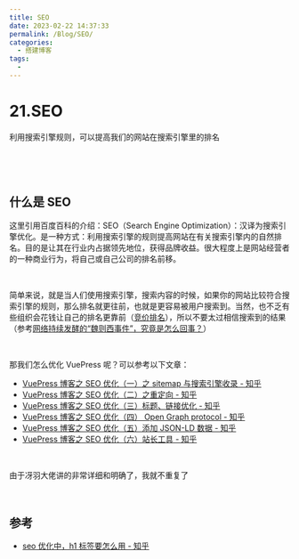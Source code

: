 ```yaml
---
title: SEO
date: 2023-02-22 14:37:33
permalink: /Blog/SEO/
categories:
  - 搭建博客
tags:
  - 
---
```

# 21.SEO

利用搜索引擎规则，可以提高我们的网站在搜索引擎里的排名

‍
<!-- more -->
‍

## 什么是 SEO

这里引用百度百科的介绍：SEO（Search Engine Optimization）：汉译为搜索引擎优化。是一种方式：利用搜索引擎的规则提高网站在有关搜索引擎内的自然排名。目的是让其在行业内占据领先地位，获得品牌收益。很大程度上是网站经营者的一种商业行为，将自己或自己公司的排名前移。

‍

简单来说，就是当人们使用搜索引擎，搜索内容的时候，如果你的网站比较符合搜索引擎的规则，那么排名就更往前，也就是更容易被用户搜索到。当然，也不乏有些组织会花钱让自己的排名更靠前（[竞价排名](https://baike.baidu.com/item/%E7%AB%9E%E4%BB%B7%E6%8E%92%E5%90%8D/746725)），所以不要太过相信搜索到的结果（参考[网络持续发酵的“魏则西事件”，究竟是怎么回事？](https://mp.weixin.qq.com/s/J891FpYk22TE6hd-R3EJrg)）

‍

那我们怎么优化 VuePress 呢？可以参考以下文章：

* [VuePress 博客之 SEO 优化（一）之 sitemap 与搜索引擎收录 - 知乎](https://zhuanlan.zhihu.com/p/477185840)
* [VuePress 博客之 SEO 优化（二）之重定向 - 知乎](https://zhuanlan.zhihu.com/p/477802085)
* [VuePress 博客之 SEO 优化（三）标题、链接优化 - 知乎](https://zhuanlan.zhihu.com/p/478332194)
* [VuePress 博客之 SEO 优化（四） Open Graph protocol - 知乎](https://zhuanlan.zhihu.com/p/478903916)
* [VuePress 博客之 SEO 优化（五）添加 JSON-LD 数据 - 知乎](https://zhuanlan.zhihu.com/p/479393560)
* [VuePress 博客之 SEO 优化（六）站长工具 - 知乎](https://zhuanlan.zhihu.com/p/485466231)

‍

由于冴羽大佬讲的非常详细和明确了，我就不重复了

‍

## 参考

* [seo 优化中，h1 标签要怎么用 - 知乎](https://zhuanlan.zhihu.com/p/341797765)

‍
